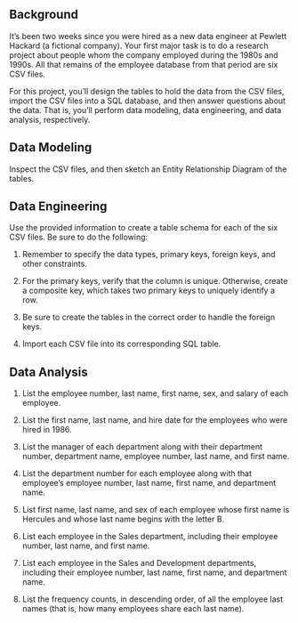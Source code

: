 Background
--------------------
It’s been two weeks since you were hired as a new data engineer at Pewlett Hackard (a fictional company). Your first major task is to do a research project about people whom the company employed during the 1980s and 1990s. All that remains of the employee database from that period are six CSV files.

For this project, you’ll design the tables to hold the data from the CSV files, import the CSV files into a SQL database, and then answer questions about the data. That is, you’ll perform data modeling, data engineering, and data analysis, respectively.

Data Modeling
--------------------
Inspect the CSV files, and then sketch an Entity Relationship Diagram of the tables. 

Data Engineering
--------------------
Use the provided information to create a table schema for each of the six CSV files. Be sure to do the following:

  1. Remember to specify the data types, primary keys, foreign keys, and other constraints.

  2. For the primary keys, verify that the column is unique. Otherwise, create a composite key, which takes two primary keys to uniquely identify a row.

  3. Be sure to create the tables in the correct order to handle the foreign keys.

  4. Import each CSV file into its corresponding SQL table.
  
Data Analysis
--------------------
  1. List the employee number, last name, first name, sex, and salary of each employee.

  2. List the first name, last name, and hire date for the employees who were hired in 1986.

  3. List the manager of each department along with their department number, department name, employee number, last name, and first name.

  4. List the department number for each employee along with that employee’s employee number, last name, first name, and department name.

  5. List first name, last name, and sex of each employee whose first name is Hercules and whose last name begins with the letter B.

  6. List each employee in the Sales department, including their employee number, last name, and first name.

  7. List each employee in the Sales and Development departments, including their employee number, last name, first name, and department name.

  8. List the frequency counts, in descending order, of all the employee last names (that is, how many employees share each last name).
